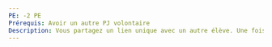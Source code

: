 ```yaml
---
PE: -2 PE
Prérequis: Avoir un autre PJ volontaire
Description: Vous partagez un lien unique avec un autre élève. Une fois par séance, vous pouvez ressentir ses émotions ou lui parler mentalement mais si vous partagez aussi les Conséquences.
---
```

